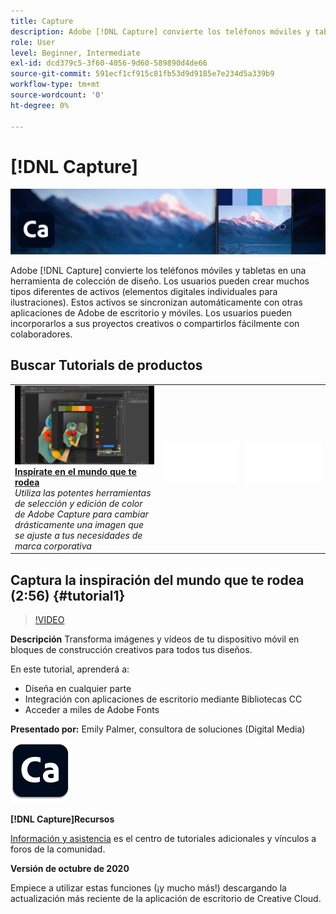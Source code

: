 ```yaml
---
title: Capture
description: Adobe [!DNL Capture] convierte los teléfonos móviles y tabletas en una herramienta de colección de diseño
role: User
level: Beginner, Intermediate
exl-id: dcd379c5-3f60-4056-9d60-589890d4de66
source-git-commit: 591ecf1cf915c81fb53d9d9185e7e234d5a339b9
workflow-type: tm+mt
source-wordcount: '0'
ht-degree: 0%

---
```


# [!DNL Capture]

![Tutorial Hero Image](../assets/Capture.jpg)

Adobe [!DNL Capture] convierte los teléfonos móviles y tabletas en una herramienta de colección de diseño. Los usuarios pueden crear muchos tipos diferentes de activos (elementos digitales individuales para ilustraciones).   Estos activos se sincronizan automáticamente con otras aplicaciones de Adobe de escritorio y móviles. Los usuarios pueden incorporarlos a sus proyectos creativos o compartirlos fácilmente con colaboradores.

## Buscar Tutorials de productos

<table style="table-layout:fixed">
<tr>
 <td>
   <a href="capture.md#tutorial1">
      <img alt="Inspírate en el mundo que te rodea" src="../assets/capture_palmer_thumbnail.jpg" />
   </a>
    <div>
   <a href="capture.md#tutorial1"><strong>Inspírate en el mundo que te rodea</strong></a>
    </div>
    <em>Utiliza las potentes herramientas de selección y edición de color de Adobe Capture para cambiar drásticamente una imagen que se ajuste a tus necesidades de marca corporativa</em>
    <br>
  </td>
  <td>
    <img alt="Separador" src="../assets/Whitespacer.png" />
    <div>
    <br>
  </td>
  <td>
    <img alt="Separador" src="../assets/Whitespacer.png" />
    <div>
    <br>
  </td>
</tr>
</table>

## Captura la inspiración del mundo que te rodea (2:56) {#tutorial1}

>[!VIDEO](https://video.tv.adobe.com/v/326825?hidetitle=true)

**Descripción**
Transforma imágenes y vídeos de tu dispositivo móvil en bloques de construcción creativos para todos tus diseños.

En este tutorial, aprenderá a:
* Diseña en cualquier parte
* Integración con aplicaciones de escritorio mediante Bibliotecas CC
* Acceder a miles de Adobe Fonts

**Presentado por:**
Emily Palmer, consultora de soluciones (Digital Media)

![Logotipo de Capture](../assets/ca_appicon_96.png)

**[!DNL Capture]Recursos**

[Información y asistencia](https://helpx.adobe.com/mobile-apps/help/capture-faq.html) es el centro de tutoriales adicionales y vínculos a foros de la comunidad.

**Versión de octubre de 2020**

Empiece a utilizar estas funciones (¡y mucho más!) descargando la actualización más reciente de la aplicación de escritorio de Creative Cloud.
